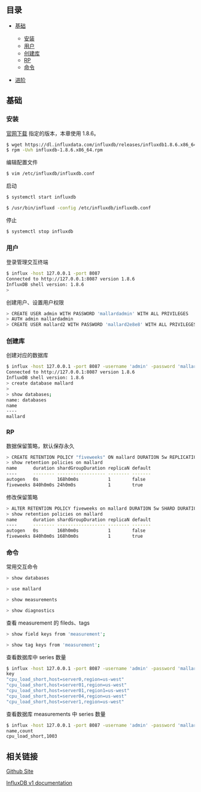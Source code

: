 ## 目录

* [基础](#基础)
    * [安装](#安装)
    * [用户](#用户)
    * [创建库](#创建库)
    * [RP](#RP)
    * [命令](#命令)

* [进阶](#进阶)

## 基础

### 安装

[官网下载](https://www.influxdata.com/downloads/) 指定的版本，本章使用 1.8.6。

```bash
$ wget https://dl.influxdata.com/influxdb/releases/influxdb1.8.6.x86_64.rpm
$ rpm -Uvh influxdb-1.8.6.x86_64.rpm
```

编辑配置文件

```bash
$ vim /etc/influxdb/influxdb.conf
```

启动

```bash
$ systemctl start influxdb

$ /usr/bin/influxd -config /etc/influxdb/influxdb.conf
```

停止

```bash
$ systemctl stop influxdb
```

### 用户

登录管理交互终端

```bash
$ influx -host 127.0.0.1 -port 8087
Connected to http://127.0.0.1:8087 version 1.8.6
InfluxDB shell version: 1.8.6
>
```

创建用户、设置用户权限

```bash
> CREATE USER admin WITH PASSWORD 'mallardadmin' WITH ALL PRIVILEGES
> AUTH admin mallardadmin
> CREATE USER mallard2 WITH PASSWORD 'mallard2e8e8' WITH ALL PRIVILEGES
```

### 创建库

创建对应的数据库

```bash
$ influx -host 127.0.0.1 -port 8087 -username 'admin' -password 'mallardadmin' 
Connected to http://127.0.0.1:8087 version 1.8.6
InfluxDB shell version: 1.8.6
> create database mallard
> 
> show databases;
name: databases
name
----
mallard
```

### RP

数据保留策略，默认保存永久

```bash
> CREATE RETENTION POLICY "fiveweeks" ON mallard DURATION 5w REPLICATION 1 DEFAULT
> show retention policies on mallard
name      duration shardGroupDuration replicaN default
----      -------- ------------------ -------- -------
autogen   0s       168h0m0s           1        false
fiveweeks 840h0m0s 24h0m0s            1        true
```

修改保留策略

```bash
> ALTER RETENTION POLICY fiveweeks on mallard DURATION 5w SHARD DURATION 7d DEFAULT
> show retention policies on mallard
name      duration shardGroupDuration replicaN default
----      -------- ------------------ -------- -------
autogen   0s       168h0m0s           1        false
fiveweeks 840h0m0s 168h0m0s           1        true
```

### 命令

常用交互命令

```bash
> show databases

> use mallard

> show measurements

> show diagnostics
```

查看 measurement 的 fileds、tags

```bash
> show field keys from 'measurement';

> show tag keys from 'measurement';
```

查看数据库中 series 数量

```bash
$ influx -host 127.0.0.1 -port 8087 -username 'admin' -password 'mallardadmin' -execute 'show series on mallard' -format 'csv'
key
"cpu_load_short,host=server0,region=us-west"
"cpu_load_short,host=server01,region=us-west"
"cpu_load_short,host=server01,region1=us-west"
"cpu_load_short,host=server04,region=us-west"
"cpu_load_short,host=server1,region=us-west"
```

查看数据库 measurements 中 series 数量

```bash
$ influx -host 127.0.0.1 -port 8087 -username 'admin' -password 'mallardadmin' -execute 'show series exact cardinality on mydb' -format 'csv'
name,count
cpu_load_short,1003
```

## 相关链接

[Github Site](https://github.com/influxdata/influxdb)

[InfluxDB v1 documentation](https://docs.influxdata.com/influxdb/v1/)
